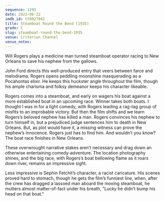 ```yaml
---
sequence: 1293
date: 2022-06-22
imdb_id: tt0027042
title: Steamboat Round the Bend (1935)
grade: C
slug: steamboat-round-the-bend-1935
venue: Criterion Channel
venue_notes:
---
```


Will Rogers plays a medicine man turned steamboat operator racing to New Orleans to save his nephew from the gallows.

<!-- end -->

John Ford directs this well-produced entry that veers between farce and melodrama. Rogers opens peddling moonshine masquerading as a Pocahontas elixir. He keeps this huckster angle throughout the film, though his ample charisma and folksy demeanor keeps his character likeable.

Rogers comes into a steamboat, and early on wagers his boat against a more established boat in an upcoming race. Winner takes both boats. I thought I was in for a light comedy, with Rogers leading a rag-tag group of misfits to an improbable victory. But then the film shifts and we learn Rogers’s beloved nephew has killed a man. Rogers convinces his nephew to turn himself in, but a prejudiced judge sentences him to death in New Orleans. But, as plot would have it, a missing witness can prove the nephew’s innocence. Rogers just has to find him. And wouldn’t you know? The boat race finishes in New Orleans.

These overwrought narrative stakes aren’t necessary and drag down an otherwise entertaining comedy-adventure. The location photography shines, and the big race, with Rogers’s boat bellowing flame as it roars down river, remains an impressive sight.

Less impressive is Sephin Fetchit’s character, a racist caricature. His scenes proved hard to stomach, though he gets the film’s funniest line, when, after the crew has dragged a lassoed man aboard the moving steamboat, he mutters almost matter-of-fact under his breath, "Lucky he didn’t bump his head on that boat."
